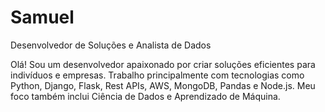 # Samuel

Desenvolvedor de Soluções e Analista de Dados

Olá! Sou um desenvolvedor apaixonado por criar soluções eficientes para indivíduos e empresas. Trabalho principalmente com tecnologias como Python, Django, Flask, Rest APIs, AWS, MongoDB, Pandas e Node.js. Meu foco também inclui Ciência de Dados e Aprendizado de Máquina.